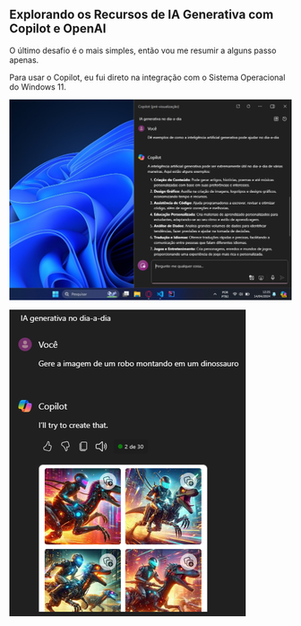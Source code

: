 ## Explorando os Recursos de IA Generativa com Copilot e OpenAI

O último desafio é o mais simples, então vou me resumir a alguns passo apenas.

Para usar o Copilot, eu fui direto na integração com o Sistema Operacional do Windows 11.

![alt text](image.png)

![alt text](image-1.png)